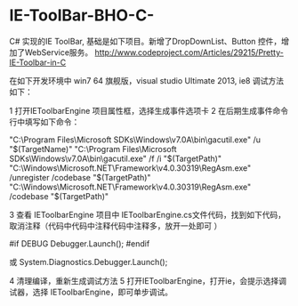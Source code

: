 # IE-ToolBar-BHO-C-
C# 实现的IE ToolBar, 
基础是如下项目。新增了DropDownList、Button 控件，增加了WebService服务。
http://www.codeproject.com/Articles/29215/Pretty-IE-Toolbar-in-C

在如下开发环境中
win7 64 旗舰版，visual studio Ultimate 2013, ie8
调试方法如下：

1 打开IEToolbarEngine 项目属性框，选择生成事件选项卡
2 在后期生成事件命令行中填写如下命令：

"C:\Program Files\Microsoft SDKs\Windows\v7.0A\bin\gacutil.exe" /u "$(TargetName)"
"C:\Program Files\Microsoft SDKs\Windows\v7.0A\bin\gacutil.exe" /f /i "$(TargetPath)"
"C:\Windows\Microsoft.NET\Framework\v4.0.30319\RegAsm.exe" /unregister /codebase "$(TargetPath)"
"C:\Windows\Microsoft.NET\Framework\v4.0.30319\RegAsm.exe" /codebase "$(TargetPath)"

3 查看 IEToolbarEngine 项目中 IEToolbarEngine.cs文件代码，找到如下代码，取消注释（代码中代码中注释代码中注释多，放开一处即可 ）

#if DEBUG
      Debugger.Launch();
#endif

或
System.Diagnostics.Debugger.Launch();

4 清理编译，重新生成调试方法
5 打开IEToolbarEngine，打开ie，会提示选择调试器，选择 IEToolbarEngine，即可单步调试。
